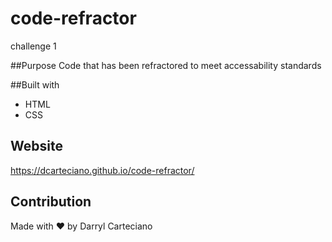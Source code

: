 # code-refractor
challenge 1

##Purpose
Code that has been refractored to meet accessability standards

##Built with
* HTML
* CSS

## Website
https://dcarteciano.github.io/code-refractor/

## Contribution
Made with ❤️ by Darryl Carteciano
